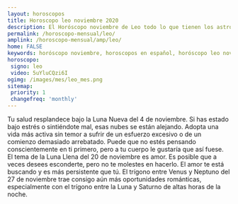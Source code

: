 ```yaml
---
layout: horoscopos
title: Horoscopo leo noviembre 2020
description: El Horóscopo noviembre de Leo todo lo que tienen los astros preparados para este mes, amor, trabajo, familia. Todo sobre astrologia, tarot, predicciones. Horoscopo gratis en español, predicciones y astrología.
permalink: /horoscopo-mensual/leo/
amplink: /horoscopo-mensual/amp/leo/
home: FALSE
keywords: horóscopo noviembre, horoscopos en español, horóscopo leo noviembre , horóscopo esperanza gracia, horoscop, horóscopos gratis, horoscopo leo, Tarot, Astrologia, Zodíaco, leo, horoscopo gratis, horoscopo del mes 
horoscopo:
 signo: leo
 video: 5uYluCQzi6I
ogimg: /images/mes/leo_mes.png
sitemap:
 priority: 1
 changefreq: 'monthly'
---
```



Tu salud resplandece bajo la Luna Nueva del 4 de noviembre. Si has estado bajo estrés o sintiéndote mal, esas nubes se están alejando. Adopta una vida más activa sin temor a sufrir de un esfuerzo excesivo o de un comienzo demasiado arrebatado. Puede que no estés pensando conscientemente en ti primero, pero a tu cuerpo le gustaría que así fuese. El tema de la Luna Llena del 20 de noviembre es amor. Es posible que a veces desees esconderte, pero no te molestes en hacerlo. El amor te está buscando y es más persistente que tú. El trígono entre Venus y Neptuno del 27 de noviembre trae consigo aún más oportunidades románticas, especialmente con el trígono entre la Luna y Saturno de altas horas de la noche.
